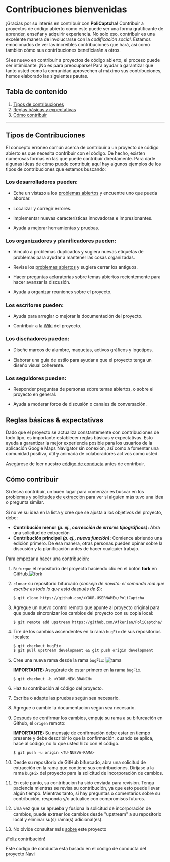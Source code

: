 # Contribuciones bienvenidas

¡Gracias por su interés en contribuir con **PoliCaptcha**! Contribuir a proyectos de código abierto como este puede ser una forma gratificante de aprender, enseñar y adquirir experiencia. No solo eso, contribuir es una excelente manera de involucrarse con la _codificación social_. Estamos emocionados de ver las increíbles contribuciones que hará, así como también cómo sus contribuciones beneficiarán a otros.

Si es nuevo en contribuir a proyectos de código abierto, el proceso puede ser intimidante. ¡No es para preocuparse! Para ayudar a garantizar que tanto usted como la comunidad aprovechen al máximo sus contribuciones, hemos elaborado las siguientes pautas.

## Tabla de contenido

1. [Tipos de contribuciones](#tipos-de-contribuciones)
1. [Reglas básicas y expectativas](#reglas-básicas--expectativas)
1. [Cómo contribuir](#cómo-contribuir)

---

## Tipos de Contribuciones

El concepto erróneo común acerca de contribuir a un proyecto de código abierto es que necesita contribuir con el código. De hecho, existen numerosas formas en las que puede contribuir directamente. Para darle algunas ideas de cómo puede contribuir, aquí hay algunos ejemplos de los tipos de contribuciones que estamos buscando:

### Los desarrolladores pueden:

* Eche un vistazo a los [problemas abiertos][issues] y encuentre uno que pueda abordar.

* Localizar y corregir errores.

* Implementar nuevas características innovadoras e impresionantes.

* Ayuda a mejorar herramientas y pruebas.

### Los organizadores y planificadores pueden:

* Vínculo a problemas duplicados y sugiera nuevas etiquetas de problemas para ayudar a mantener las cosas organizadas.

* Revise los [problemas abiertos][issues] y sugiera cerrar los antiguos.

* Hacer preguntas aclaratorias sobre temas abiertos recientemente para hacer avanzar la discusión.

* Ayuda a organizar reuniones sobre el proyecto.

### Los escritores pueden:

* Ayuda para arreglar o mejorar la documentación del proyecto.

* Contribuir a la [Wiki][wiki] del proyecto.

### Los diseñadores pueden:

* Diseñe marcos de alambre, maquetas, activos gráficos y logotipos.

* Elaborar una guía de estilo para ayudar a que el proyecto tenga un diseño visual coherente.

### Los seguidores pueden:

* Responder preguntas de personas sobre temas abiertos, o sobre el proyecto en general.

* Ayuda a moderar foros de discusión o canales de conversación.

## Reglas básicas & expectativas

Dado que el proyecto se actualiza constantemente con contribuciones de todo tipo, es importante establecer reglas básicas y expectativas. Esto ayuda a garantizar la mejor experiencia posible para los usuarios de la aplicación Google Maps Navigator sin conexión, así como a fomentar una comunidad positiva, útil y animada de colaboradores activos como usted.

Asegúrese de leer nuestro [código de conducta][code-of-conduct] antes de contribuir.

## Cómo contribuir

Si desea contribuir, un buen lugar para comenzar es buscar en los [problemas][issues] y [solicitudes de extracción][pull-requests] para ver si alguien más tuvo una idea o pregunta similar.

Si no ve su idea en la lista y cree que se ajusta a los objetivos del proyecto, debe:

* **Contribución menor _(p. ej., corrección de errores tipográficos)_:** Abra una solicitud de extracción
* **Contribución principal _(p. ej., nueva función)_:** Comience abriendo una edición primero. De esa manera, otras personas pueden opinar sobre la discusión y la planificación antes de hacer cualquier trabajo.

Para empezar a hacer una contribución:

1. `Bifurque` el repositorio del proyecto haciendo clic en el botón **fork** en GitHub.![fork](https://help.github.com/assets/images/help/repository/fork_button.jpg)

1. `clonar` su repositorio bifurcado (_consejo de novato: el comando real que escribe es todo lo que está después de $_):

   ```shell
   $ git clone https://github.com/<YOUR-USERNAME>/PoliCaptcha
   ```

1. Agregue un nuevo control remoto que apunte al proyecto original para que pueda sincronizar los cambios del proyecto con su copia local:

   ```shell
   $ git remote add upstream https://github.com/Afkerian/PoliCaptcha/
   ```

1. Tire de los cambios ascendentes en la rama `bugFix` de sus repositorios locales:

   ```shell
   $ git checkout bugFix
   $ git pull upstream development && git push origin development
   ```

1. Cree una nueva rama desde la rama `bugFix`:
![rama](https://help.github.com/assets/images/help/branch/branch-selection-dropdown.png)

   **IMPORTANTE:** Asegúrate de estar primero en la rama `bugFix`.

   ```shell
   $ git checkout -b <YOUR-NEW-BRANCH>
   ```

1. Haz tu contribución al código del proyecto.

1. Escriba o adapte las pruebas según sea necesario.

1. Agregue o cambie la documentación según sea necesario.

1. Después de confirmar los cambios, empuje su rama a su bifurcación en Github, el `origen` remoto:

   **IMPORTANTE:** Su mensaje de confirmación debe estar en tiempo presente y debe describir lo que la confirmación, cuando se aplica, hace al código, no lo que usted hizo con el código.

   ```concha
   $ git push -u origin <TU-NUEVA-RAMA>
   ```

1. Desde su repositorio de GitHub bifurcado, abra una solicitud de extracción en la rama que contiene sus contribuciones. Diríjase a la rama `bugFix` del proyecto para la solicitud de incorporación de cambios.

1. En este punto, su contribución ha sido enviada para revisión. Tenga paciencia mientras se revisa su contribución, ya que esto puede llevar algún tiempo. Mientras tanto, si hay preguntas o comentarios sobre su contribución, responda y/o actualice con compromisos futuros.

1. Una vez que se aprueba y fusiona la solicitud de incorporación de cambios, puede extraer los cambios desde "upstream" a su repositorio local y eliminar su(s) rama(s) adicional(es).

1. No olvide consultar más [sobre] este proyecto

¡Feliz contribución!

Este código de conducta esta basado en el código de conducta del proyecto [Navi]

[issues]: https://github.com/Afkerian/PoliCaptcha/issues
[pull-requests]: https://github.com/Afkerian/PoliCaptcha/pulls
[wiki]: https://github.com/Afkerian/PoliCaptcha/wiki
[code-of-conduct]: ./CODE_OF_CONDUCT.md
[sobre]: https://github.com/Afkerian/PoliCaptcha/blob/main/README.md
[Navi]: https://github.com/TheDevPath/Navi/blob/development/CONTRIBUTING.md
